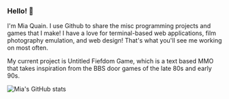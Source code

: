 ### Hello! 👋

I'm Mia Quain. I use Github to share the misc programming projects and games that I make! I have a love for terminal-based web applications, film photography emulation, and web design! That's what you'll see me working on most often.

My current project is Untitled Fiefdom Game, which is a text based MMO that takes inspiration from the BBS door games of the late 80s and early 90s.

![Mia's GitHub stats](https://github-readme-stats.vercel.app/api?username=sheeves11&show_icons=true&hide=contribs&theme=synthwave)
